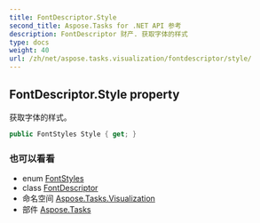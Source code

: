 ```yaml
---
title: FontDescriptor.Style
second_title: Aspose.Tasks for .NET API 参考
description: FontDescriptor 财产. 获取字体的样式
type: docs
weight: 40
url: /zh/net/aspose.tasks.visualization/fontdescriptor/style/
---
```

## FontDescriptor.Style property

获取字体的样式。

```csharp
public FontStyles Style { get; }
```

### 也可以看看

* enum [FontStyles](../../fontstyles/)
* class [FontDescriptor](../)
* 命名空间 [Aspose.Tasks.Visualization](../../fontdescriptor/)
* 部件 [Aspose.Tasks](../../../)


